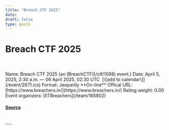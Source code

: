 ```yaml
---
title: "Breach CTF 2025"
date: 
draft: false
type: posts
---
```

# Breach CTF 2025

<br/>

<br/>
Name: Breach CTF 2025 (an [BreachCTF](/ctf/1098) event.)  
Date: April 5, 2025, 2:30 a.m. — 06 April 2025, 02:30 UTC  [\[add to calendar\]](/event/2671.ics)  
Format: Jeopardy  
**On-line**  
Offical URL: [https://www.breachers.in/](https://www.breachers.in/)  
Rating weight: 0.00  
Event organizers: [IITBreachers](/team/165802)

#### [Source](https://ctftime.org/event/2671)

<br/>
---
